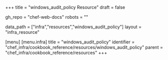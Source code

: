 +++
title = "windows_audit_policy Resource"
draft = false

gh_repo = "chef-web-docs"
robots = ""

data_path = ["infra","resources","windows_audit_policy"]
layout = "infra_resource"


[menu]
  [menu.infra]
    title = "windows_audit_policy"
    identifier = "chef_infra/cookbook_reference/resources/windows_audit_policy"
    parent = "chef_infra/cookbook_reference/resources"
+++

<!-- The contents of this page are automatically generated from the windows_audit_policy.yaml file in the data directory. -->
<!-- To suggest a change, edit the https://github.com/chef/chef/blob/master/lib/chef/resource/windows_audit_policy.rb file
      and submit a pull request to the https://github.com/chef/chef repository. -->

